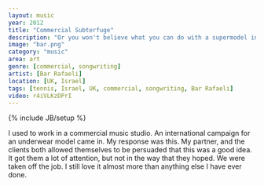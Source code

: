 ```yaml
---
layout: music
year: 2012
title: "Commercial Subterfuge"
description: "Or you won't believe what you can do with a supermodel in her underwear"
image: "bar.png"
category: "music"
area: art
genre: [commercial, songwriting]
artist: [Bar Rafaeli]
location: [UK, Israel]
tags: [tennis, Israel, UK, commercial, songwriting, Bar Rafaeli]
video: r4iVLKzDPrI
---
```

{% include JB/setup %}

I used to work in a commercial music studio. An international campaign for an underwear model came in. My response was this. My partner, and the clients both allowed themselves to be persuaded that this was a good idea. It got them a lot of attention, but not in the way that they hoped. We were taken off the job. I still love it almost more than anything else I have ever done.